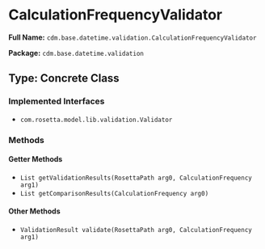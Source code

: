 # CalculationFrequencyValidator

**Full Name:** `cdm.base.datetime.validation.CalculationFrequencyValidator`

**Package:** `cdm.base.datetime.validation`

## Type: Concrete Class

### Implemented Interfaces

- `com.rosetta.model.lib.validation.Validator`

### Methods

#### Getter Methods

- `List getValidationResults(RosettaPath arg0, CalculationFrequency arg1)`
- `List getComparisonResults(CalculationFrequency arg0)`

#### Other Methods

- `ValidationResult validate(RosettaPath arg0, CalculationFrequency arg1)`

